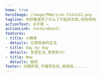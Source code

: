 ```yaml
---
home: true
heroImage: /image/PWA/icon-512x512.png
tagline: 你好像发现了什么了不起的东西,哈哈哈哈
actionText: 关于我 →
actionLink: /note/about/
features:
- title: 小确幸 
  details: 记录简单的生活
- title: day by day
  details: 享受生活,享受学习!
- title: Now
  details: 赋闲
footer: 归我所有,不接受反驳,哈哈哈......
---
```

